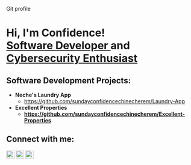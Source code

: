 Git profile 

<h1>Hi, I'm Confidence! <br/><a href="https://github.com/sundayconfidencechinecherem">Software Developer </a> and <a href="https://www.linkedin.com/in/sconfidencechinecherem/">Cybersecurity Enthusiast</a></h1>

<h2> Software Development Projects:</h2>

- <b>Neche's Laundry App </b>
  - https://github.com/sundayconfidencechinecherem/Laundry-App
- <b>Excellent Properties</b>
  - <b>https://github.com/sundayconfidencechinecherem/Excellent-Properties</b>


<h2> Connect with me:</h2>

[<img align="left" alt="confidencechinecherem | YouTube" width="22px" src="https://cdn.jsdelivr.net/npm/simple-icons@v3/icons/youtube.svg" />][youtube]
[<img align="left" alt="confidencechinecherem | Twitter" width="22px" src="https://cdn.jsdelivr.net/npm/simple-icons@v3/icons/twitter.svg" />][twitter]
[<img align="left" alt="confidencechinecherem | LinkedIn" width="22px" src="https://cdn.jsdelivr.net/npm/simple-icons@v3/icons/linkedin.svg" />][linkedin]

[twitter]: https://twitter.com/scchinecherem
[youtube]: https://www.youtube.com/c/confidencesundaychinecherem
[linkedin]: https://linkedin.com/in/sconfidencechinecherem

<!--
**confidence/chinecherem** is a ✨ _special_ ✨ repository because its `README.md` (this file) appears on your GitHub profile.

Here are some ideas to get you started:

- 🔭 I’m currently working on ...
- 🌱 I’m currently learning ...
- 👯 I’m looking to collaborate on ...
- 🤔 I’m looking for help with ...
- 💬 Ask me about ...
- 📫 How to reach me: ...
- 😄 Pronouns: ...
- ⚡ Fun fact: ...
-->
